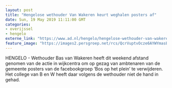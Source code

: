 ```yaml
---
layout: post
title: "Hengelose wethouder Van Wakeren keurt weghalen posters af"
date: Sun, 19 May 2019 11:11:00 GMT
categories: 
- overijssel 
- hengelo 
externe_link: "https://www.ad.nl/hengelo/hengelose-wethouder-van-wakeren-keurt-weghalen-posters-af~a02dd77d/"
feature_image: "https://images2.persgroep.net/rcs/QcrVuptvOcze6AYWYmasE0uHFHs/diocontent/141416550/_fitwidth/400/?appId=21791a8992982cd8da851550a453bd7f&quality=0.7"
---
```


HENGELO - Wethouder Bas van Wakeren heeft dit weekend afstand genomen van de actie in wijkcentra om op gezag van ambtenaren van de gemeente posters van de facebookgroep ‘Bos op het plein’ te verwijderen. Het college van B en W heeft daar volgens de wethouder niet de hand in gehad.
